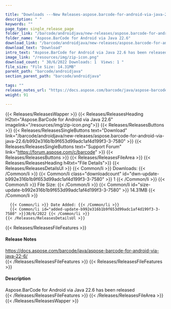 ```yaml
---

title: "Downloads ---New Releases-aspose.barcode-for-android-via-java-22.6"
description: " "
keywords: ""
page_type: single_release_page
folder_link: "/barcode/androidjava/new-releases/aspose.barcode-for-android-via-java-22.6/"
folder_name: "Aspose.BarCode for Android via Java 22.6"
download_link: "/barcode/androidjava/new-releases/aspose.barcode-for-android-via-java-22.6/b992e316b1b9f653d99adc1af4d199f3-3-7580"
download_text: "Download"
intro_text: "Aspose.BarCode for Android via Java 22.6 has been released"
image_link: "/resources/img/zip-icon.png"
download_count: " 30/6/2022 Downloads: 1  Views: 1 "
file_size: "File Size: 14.31MB"
parent_path: "barcode/androidjava"
section_parent_path: "barcode/androidjava"

tags: ""
release_notes_url: "https://docs.aspose.com/barcode/java/aspose-barcode-for-android-via-java-22-6/"
weight: 91

---
```


{{< Releases/ReleasesWapper >}}
  {{< Releases/ReleasesHeading H2txt="Aspose.BarCode for Android via Java 22.6" imagelink="/resources/img/zip-icon.png">}}
  {{< Releases/ReleasesButtons >}}
    {{< Releases/ReleasesSingleButtons text="Download" link="/barcode/androidjava/new-releases/aspose.barcode-for-android-via-java-22.6/b992e316b1b9f653d99adc1af4d199f3-3-7580" >}}
    {{< Releases/ReleasesSingleButtons text="Support Forum" link="https://forum.aspose.com/c/barcode" >}}
  {{< Releases/ReleasesButtons >}}
  {{< Releases/ReleasesFileArea >}}
    {{< Releases/ReleasesHeading h4txt="File Details">}}
    {{< Releases/ReleasesDetailsUl >}}
      {{< Common/li >}} Downloads: {{< /Common/li >}}
      {{< Common/li class="downloadcount" id="dwn-update-b992e316b1b9f653d99adc1af4d199f3-3-7580" >}} 1 {{< /Common/li >}}
      {{< Common/li >}} File Size: {{< /Common/li >}}
      {{< Common/li id="size-update-b992e316b1b9f653d99adc1af4d199f3-3-7580" >}} 14.31MB {{< /Common/li >}}

      {{< Common/li >}} Date Added: {{< /Common/li >}}
      {{< Common/li id="added-update-b992e316b1b9f653d99adc1af4d199f3-3-7580" >}}30/6/2022 {{< /Common/li >}}
    {{< /Releases/ReleasesDetailsUl >}}

  {{< Releases/ReleasesFileFeatures >}}
      <h4>Release Notes</h4><div><a href='https://docs.aspose.com/barcode/java/aspose-barcode-for-android-via-java-22-6/'>https://docs.aspose.com/barcode/java/aspose-barcode-for-android-via-java-22-6/</a></div>
  {{< /Releases/ReleasesFileFeatures >}}
  {{< Releases/ReleasesFileFeatures >}}
      <h4>Description</h4><div class="HTMLDescription">Aspose.BarCode for Android via Java 22.6 has been released</div>
  {{< /Releases/ReleasesFileFeatures >}}
 {{< /Releases/ReleasesFileArea >}}
{{< /Releases/ReleasesWapper >}}


